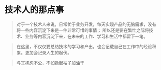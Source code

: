 
# 技术人的那点事
> 对于一个技术人来说，日常忙于业务开发，每天实现产品的无脑需求，没有将一些内容沉淀下来是一件非常可惜的事情；
> 所以还是要在繁忙之际将技术、业务等内容沉淀下来，在未来的工作、学习和生活中都留下一笔。



> 在这里，不仅仅要总结技术的学习和产出，也会记载自己在工作中的经验积累。更加会记录人生的起伏。

> 与其抱怨不公，不如撸起袖子加油干
